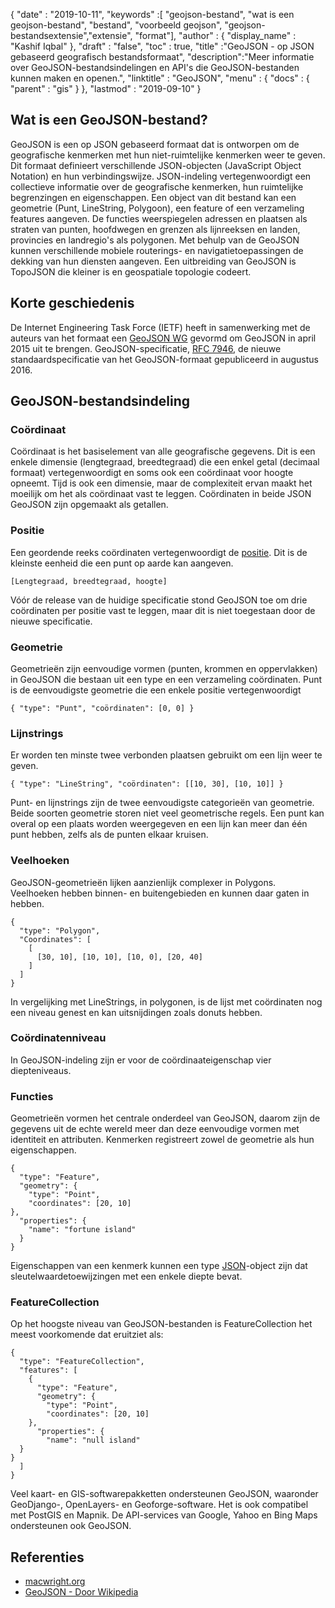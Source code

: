 {
  "date" : "2019-10-11",
  "keywords" :[ "geojson-bestand", "wat is een geojson-bestand", "bestand", "voorbeeld geojson", "geojson-bestandsextensie","extensie", "format"],
  "author" : {
    "display_name" : "Kashif Iqbal"
},
  "draft" : "false",
  "toc" : true,
  "title" :"GeoJSON - op JSON gebaseerd geografisch bestandsformaat",
  "description":"Meer informatie over GeoJSON-bestandsindelingen en API's die GeoJSON-bestanden kunnen maken en openen.",
  "linktitle" : "GeoJSON",
  "menu" : {
    "docs" : {
      "parent" : "gis"
}
},
  "lastmod" : "2019-09-10"
}

## Wat is een GeoJSON-bestand?

GeoJSON is een op JSON gebaseerd formaat dat is ontworpen om de geografische kenmerken met hun niet-ruimtelijke kenmerken weer te geven. Dit formaat definieert verschillende JSON-objecten (JavaScript Object Notation) en hun verbindingswijze. JSON-indeling vertegenwoordigt een collectieve informatie over de geografische kenmerken, hun ruimtelijke begrenzingen en eigenschappen. Een object van dit bestand kan een geometrie (Punt, LineString, Polygoon), een feature of een verzameling features aangeven. De functies weerspiegelen adressen en plaatsen als straten van punten, hoofdwegen en grenzen als lijnreeksen en landen, provincies en landregio's als polygonen. Met behulp van de GeoJSON kunnen verschillende mobiele routerings- en navigatietoepassingen de dekking van hun diensten aangeven. Een uitbreiding van GeoJSON is TopoJSON die kleiner is en geospatiale topologie codeert.

## Korte geschiedenis ##

De Internet Engineering Task Force (IETF) heeft in samenwerking met de auteurs van het formaat een [GeoJSON WG](https://datatracker.ietf.org/wg/geojson/charter/) gevormd om GeoJSON in april 2015 uit te brengen. GeoJSON-specificatie, [RFC 7946](https://tools.ietf.org/html/rfc7946), de nieuwe standaardspecificatie van het GeoJSON-formaat gepubliceerd in augustus 2016.

## GeoJSON-bestandsindeling ##

### Coördinaat ###

Coördinaat is het basiselement van alle geografische gegevens. Dit is een enkele dimensie (lengtegraad, breedtegraad) die een enkel getal (decimaal formaat) vertegenwoordigt en soms ook een coördinaat voor hoogte opneemt. Tijd is ook een dimensie, maar de complexiteit ervan maakt het moeilijk om het als coördinaat vast te leggen. Coördinaten in beide JSON GeoJSON zijn opgemaakt als getallen.

### Positie ###

Een geordende reeks coördinaten vertegenwoordigt de [positie](https://geojson.org/geojson-spec.html#positions). Dit is de kleinste eenheid die een punt op aarde kan aangeven.

`[Lengtegraad, breedtegraad, hoogte]`

Vóór de release van de huidige specificatie stond GeoJSON toe om drie coördinaten per positie vast te leggen, maar dit is niet toegestaan door de nieuwe specificatie.

### Geometrie ###

Geometrieën zijn eenvoudige vormen (punten, krommen en oppervlakken) in GeoJSON die bestaan uit een type en een verzameling coördinaten. Punt is de eenvoudigste geometrie die een enkele positie vertegenwoordigt

`{ "type": "Punt", "coördinaten": [0, 0] }`

### Lijnstrings ###

Er worden ten minste twee verbonden plaatsen gebruikt om een lijn weer te geven.

`{ "type": "LineString", "coördinaten": [[10, 30], [10, 10]] }`

Punt- en lijnstrings zijn de twee eenvoudigste categorieën van geometrie. Beide soorten geometrie storen niet veel geometrische regels. Een punt kan overal op een plaats worden weergegeven en een lijn kan meer dan één punt hebben, zelfs als de punten elkaar kruisen.

### Veelhoeken ###

GeoJSON-geometrieën lijken aanzienlijk complexer in Polygons. Veelhoeken hebben binnen- en buitengebieden en kunnen daar gaten in hebben.

```
{
  "type": "Polygon",
  "Coordinates": [
    [
      [30, 10], [10, 10], [10, 0], [20, 40]
    ]
  ]
}
```

In vergelijking met LineStrings, in polygonen, is de lijst met coördinaten nog een niveau genest en kan uitsnijdingen zoals donuts hebben.

### Coördinatenniveau ###

In GeoJSON-indeling zijn er voor de coördinaateigenschap vier diepteniveaus.

### Functies ###

Geometrieën vormen het centrale onderdeel van GeoJSON, daarom zijn de gegevens uit de echte wereld meer dan deze eenvoudige vormen met identiteit en attributen. Kenmerken registreert zowel de geometrie als hun eigenschappen.

```
{
  "type": "Feature",
  "geometry": {
    "type": "Point",
    "coordinates": [20, 10]
},
  "properties": {
    "name": "fortune island"
  }
}

```

Eigenschappen van een kenmerk kunnen een type [JSON](http://json.org/)-object zijn dat sleutelwaardetoewijzingen met een enkele diepte bevat.

### FeatureCollection ###

Op het hoogste niveau van GeoJSON-bestanden is FeatureCollection het meest voorkomende dat eruitziet als:

```
{
  "type": "FeatureCollection",
  "features": [
    {
      "type": "Feature",
      "geometry": {
        "type": "Point",
        "coordinates": [20, 10]
    },
      "properties": {
        "name": "null island"
  }
}
  ]
}
```

Veel kaart- en GIS-softwarepakketten ondersteunen GeoJSON, waaronder GeoDjango-, OpenLayers- en Geoforge-software. Het is ook compatibel met PostGIS en Mapnik. De API-services van Google, Yahoo en Bing Maps ondersteunen ook GeoJSON.

## Referenties ##

* [macwright.org](https://macwright.org/2015/03/23/geojson-second-bite.html)
* [GeoJSON - Door Wikipedia](https://en.wikipedia.org/wiki/GeoJSON)

